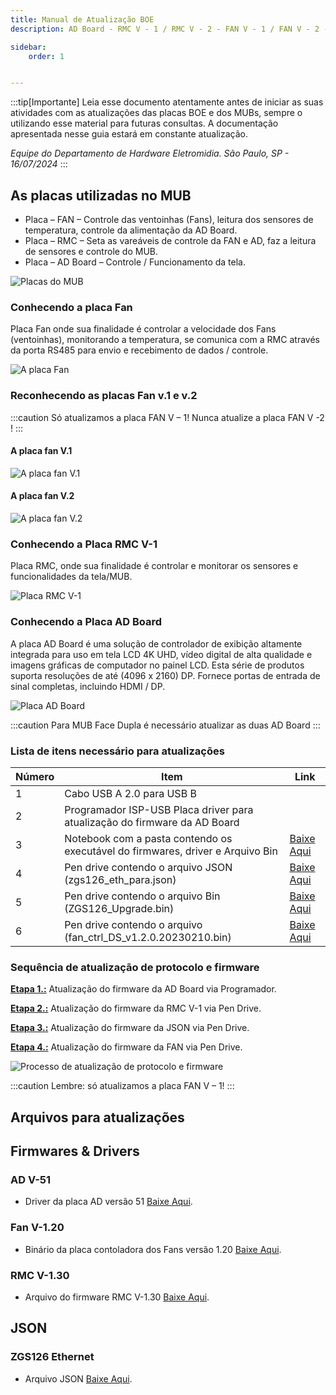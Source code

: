 ```yaml
---
title: Manual de Atualização BOE 
description: AD Board - RMC V - 1 / RMC V - 2 - FAN V - 1 / FAN V - 2 - JSON

sidebar:
    order: 1


---
```


[comment]: <> (Documentação online para o aplicativo Interface de Comando Eletromidia)
[comment]: <> (Criado por Alexandre de Abreu - alexandre.abreu@eletromidia.com.br)
[comment]: <> (Data : 17/06/2024)

 
:::tip[Importante]
Leia esse documento atentamente antes de iniciar as suas atividades com as atualizações das placas BOE e dos MUBs, sempre o utilizando esse material para futuras consultas. A documentação apresentada nesse guia estará em constante atualização.

<i>Equipe do Departamento de Hardware Eletromidia. 
São Paulo, SP  - 16/07/2024</i>
::: 

## As placas utilizadas no MUB

- Placa – FAN – Controle das ventoinhas (Fans), leitura dos sensores de temperatura, controle
da alimentação da AD Board.
- Placa – RMC – Seta as vareáveis de controle da FAN e AD, faz a leitura de sensores e controle do MUB.
- Placa – AD Board – Controle / Funcionamento da tela.

![Placas do MUB](https://i.imgur.com/Hx3J3vF.png)

### Conhecendo a placa Fan

Placa Fan onde sua finalidade é controlar a velocidade dos Fans (ventoinhas), monitorando
a temperatura, se comunica com a RMC através da porta RS485 para envio e recebimento
de dados / controle.

![A placa Fan](https://i.imgur.com/2AIMfR5.png)

### Reconhecendo as placas Fan v.1 e v.2
:::caution
Só atualizamos a placa FAN V – 1! Nunca atualize a placa FAN V -2 !
:::

#### A placa fan V.1
![A placa fan V.1](https://i.imgur.com/X8hOmKc.jpeg)


#### A placa fan V.2
![A placa fan V.2](https://i.imgur.com/tn2Hhav.jpeg)

### Conhecendo a Placa RMC V-1
Placa RMC, onde sua finalidade é controlar e monitorar os sensores e funcionalidades da
tela/MUB.

![Placa RMC V-1](https://i.imgur.com/2mA3FzW.png)


### Conhecendo a Placa AD Board

A placa AD Board é uma solução de controlador de exibição altamente integrada para uso em tela
LCD 4K UHD, vídeo digital de alta qualidade e imagens gráficas de computador no painel LCD. Esta série de produtos suporta resoluções de até (4096 x 2160) DP. Fornece portas de entrada de sinal completas, incluindo HDMI / DP.

![Placa AD Board](https://i.imgur.com/WJRCVtK.png)

:::caution
Para MUB Face Dupla é necessário atualizar as duas AD Board
:::

### Lista de itens necessário para atualizações

| Número | Item | Link |
| --------------- | --------------- | --------------- |
| 1 | Cabo USB A 2.0 para USB B | | 
| 2 | Programador ISP-USB Placa driver para atualização do firmware da AD Board | 
| 3 | Notebook com a pasta contendo os executável do firmwares, driver e Arquivo Bin | [Baixe Aqui](https://drive.google.com/drive/folders/1F8PSvcKt0IocAnWAkZlk57xYDdVJtFai?usp=drive_link) |
| 4 | Pen drive contendo o arquivo JSON (zgs126_eth_para.json) | [Baixe Aqui](https://drive.google.com/drive/folders/1F8PSvcKt0IocAnWAkZlk57xYDdVJtFai?usp=drive_link) | 
| 5 | Pen drive contendo o arquivo Bin (ZGS126_Upgrade.bin)| [Baixe Aqui](https://drive.google.com/drive/folders/1F8PSvcKt0IocAnWAkZlk57xYDdVJtFai?usp=drive_link) |
| 6 | Pen drive contendo o arquivo (fan_ctrl_DS_v1.2.0.20230210.bin)| [Baixe Aqui](https://drive.google.com/drive/folders/1F8PSvcKt0IocAnWAkZlk57xYDdVJtFai?usp=drive_link) |



### Sequência de atualização de protocolo e firmware 

<b><u>Etapa 1.:</b></u> Atualização do firmware da AD Board via Programador.

<b><u>Etapa 2.:</b></u> Atualização do firmware da RMC V-1 via Pen Drive.

<b><u>Etapa 3.:</b></u> Atualização do firmware da JSON via Pen Drive.

<b><u>Etapa 4.:</b></u> Atualização do firmware da FAN via Pen Drive.

![Processo de atualização de protocolo e firmware](https://i.imgur.com/6fFsbEa.png)

:::caution
Lembre: só atualizamos a placa FAN V – 1!
:::

## Arquivos para atualizações

## Firmwares & Drivers

### AD V-51
- Driver da placa AD versão 51 [Baixe Aqui](https://drive.google.com/file/d/1pSgIIf07O19inZ3hRe8uSjHr-RWk9whD/view?usp=drive_link).

### Fan V-1.20
- Binário da placa contoladora dos Fans versão 1.20 [Baixe Aqui](https://drive.google.com/file/d/16UKcpfm5HLF-38s1IjK8fxzpA7fASouC/view?usp=drive_link).

### RMC V-1.30
- Arquivo do firmware RMC V-1.30 [Baixe Aqui](https://drive.google.com/file/d/1tTrHzgc8wtR9EaQq5sWgqR5szZc0vjH2/view?usp=drive_link).

## JSON

### ZGS126 Ethernet 
- Arquivo JSON [Baixe Aqui](https://drive.google.com/file/d/17CuiAM5AaTIgh75srpR2j4Uxf9ir4ocM/view?usp=drive_link).